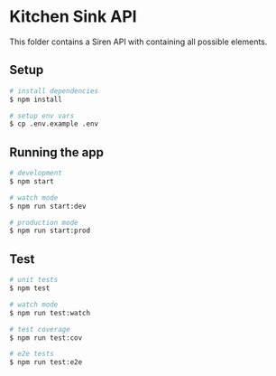 # Kitchen Sink API

This folder contains a Siren API with containing all possible elements.

## Setup

```bash
# install dependencies
$ npm install

# setup env vars
$ cp .env.example .env
```

## Running the app

```bash
# development
$ npm start

# watch mode
$ npm run start:dev

# production mode
$ npm run start:prod
```

## Test

```bash
# unit tests
$ npm test

# watch mode
$ npm run test:watch

# test coverage
$ npm run test:cov

# e2e tests
$ npm run test:e2e
```
